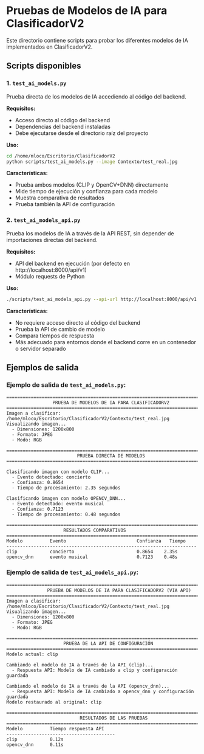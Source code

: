 # Pruebas de Modelos de IA para ClasificadorV2

Este directorio contiene scripts para probar los diferentes modelos de IA implementados en ClasificadorV2.

## Scripts disponibles

### 1. `test_ai_models.py`

Prueba directa de los modelos de IA accediendo al código del backend.

**Requisitos:**
- Acceso directo al código del backend
- Dependencias del backend instaladas
- Debe ejecutarse desde el directorio raíz del proyecto

**Uso:**
```bash
cd /home/mloco/Escritorio/ClasificadorV2
python scripts/test_ai_models.py --image Contexto/test_real.jpg
```

**Características:**
- Prueba ambos modelos (CLIP y OpenCV+DNN) directamente
- Mide tiempo de ejecución y confianza para cada modelo
- Muestra comparativa de resultados
- Prueba también la API de configuración

### 2. `test_ai_models_api.py`

Prueba los modelos de IA a través de la API REST, sin depender de importaciones directas del backend.

**Requisitos:**
- API del backend en ejecución (por defecto en http://localhost:8000/api/v1)
- Módulo requests de Python

**Uso:**
```bash
./scripts/test_ai_models_api.py --api-url http://localhost:8000/api/v1
```

**Características:**
- No requiere acceso directo al código del backend
- Prueba la API de cambio de modelo
- Compara tiempos de respuesta
- Más adecuado para entornos donde el backend corre en un contenedor o servidor separado

## Ejemplos de salida

### Ejemplo de salida de `test_ai_models.py`:
```
================================================================================
                 PRUEBA DE MODELOS DE IA PARA CLASIFICADORV2                  
================================================================================
Imagen a clasificar: /home/mloco/Escritorio/ClasificadorV2/Contexto/test_real.jpg
Visualizando imagen...
  - Dimensiones: 1200x800
  - Formato: JPEG
  - Modo: RGB

================================================================================
                          PRUEBA DIRECTA DE MODELOS                           
================================================================================

Clasificando imagen con modelo CLIP...
  - Evento detectado: concierto
  - Confianza: 0.8654
  - Tiempo de procesamiento: 2.35 segundos

Clasificando imagen con modelo OPENCV_DNN...
  - Evento detectado: evento musical
  - Confianza: 0.7123
  - Tiempo de procesamiento: 0.48 segundos

================================================================================
                     RESULTADOS COMPARATIVOS                      
================================================================================
Modelo          Evento                          Confianza   Tiempo
----------------------------------------------------------------------
clip            concierto                       0.8654    2.35s
opencv_dnn      evento musical                  0.7123    0.48s
```

### Ejemplo de salida de `test_ai_models_api.py`:
```
================================================================================
               PRUEBA DE MODELOS DE IA PARA CLASIFICADORV2 (VIA API)                
================================================================================
Imagen a clasificar: /home/mloco/Escritorio/ClasificadorV2/Contexto/test_real.jpg
Visualizando imagen...
  - Dimensiones: 1200x800
  - Formato: JPEG
  - Modo: RGB

================================================================================
                     PRUEBA DE LA API DE CONFIGURACIÓN                      
================================================================================
Modelo actual: clip

Cambiando el modelo de IA a través de la API (clip)...
  - Respuesta API: Modelo de IA cambiado a clip y configuración guardada

Cambiando el modelo de IA a través de la API (opencv_dnn)...
  - Respuesta API: Modelo de IA cambiado a opencv_dnn y configuración guardada
Modelo restaurado al original: clip

================================================================================
                           RESULTADOS DE LAS PRUEBAS                            
================================================================================
Modelo          Tiempo respuesta API
----------------------------------------
clip            0.12s
opencv_dnn      0.11s
```
